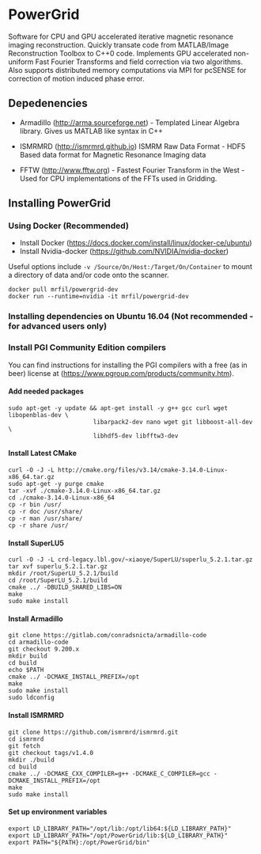 # PowerGrid

Software for CPU and GPU accelerated iterative magnetic resonance imaging reconstruction. Quickly transate code from MATLAB/Image Reconstruction Toolbox to C++0 code. Implements GPU accelerated non-uniform Fast Fourier Transforms and field correction via two algorithms. Also supports distributed memory computations via MPI for pcSENSE for correction of motion induced phase error.

## Depedenencies 
*   Armadillo (http://arma.sourceforge.net) - Templated Linear Algebra library. Gives us MATLAB like syntax in C++

*   ISMRMRD (http://ismrmrd.github.io) ISMRM Raw Data Format - HDF5 Based data format for Magnetic Resonance Imaging data

*   FFTW (http://www.fftw.org) - Fastest Fourier Transform in the West - Used for CPU implementations of the FFTs used in Gridding.

## Installing PowerGrid

### Using Docker (Recommended)

* 	Install Docker (https://docs.docker.com/install/linux/docker-ce/ubuntu)
* 	Install Nvidia-docker (https://github.com/NVIDIA/nvidia-docker)

Useful options include `-v /Source/On/Host:/Target/On/Container` to mount a directory of data and/or code onto the scanner.

```shell
docker pull mrfil/powergrid-dev
docker run --runtime=nvidia -it mrfil/powergrid-dev
```

### Installing dependencies on Ubuntu 16.04 (Not recommended - for advanced users only)

### Install PGI Community Edition compilers

You can find instructions for installing the PGI compilers with a free (as in beer) license at (https://www.pgroup.com/products/community.htm).

#### Add needed packages
```shell
sudo apt-get -y update && apt-get install -y g++ gcc curl wget libopenblas-dev \
						libarpack2-dev nano wget git libboost-all-dev \
						libhdf5-dev libfftw3-dev
```
#### Install Latest CMake
```shell
curl -O -J -L http://cmake.org/files/v3.14/cmake-3.14.0-Linux-x86_64.tar.gz
sudo apt-get -y purge cmake
tar -xvf ./cmake-3.14.0-Linux-x86_64.tar.gz
cd ./cmake-3.14.0-Linux-x86_64
cp -r bin /usr/
cp -r doc /usr/share/
cp -r man /usr/share/
cp -r share /usr/
```

#### Install SuperLU5
```shell
curl -O -J -L crd-legacy.lbl.gov/~xiaoye/SuperLU/superlu_5.2.1.tar.gz
tar xvf superlu_5.2.1.tar.gz
mkdir /root/SuperLU_5.2.1/build
cd /root/SuperLU_5.2.1/build
cmake ../ -DBUILD_SHARED_LIBS=ON
make
sudo make install
```

#### Install Armadillo
```shell
git clone https://gitlab.com/conradsnicta/armadillo-code
cd armadillo-code
git checkout 9.200.x
mkdir build
cd build
echo $PATH
cmake ../ -DCMAKE_INSTALL_PREFIX=/opt
make
sudo make install
sudo ldconfig
```


#### Install ISMRMRD 
```shell
git clone https://github.com/ismrmrd/ismrmrd.git
cd ismrmrd
git fetch
git checkout tags/v1.4.0
mkdir ./build
cd build
cmake ../ -DCMAKE_CXX_COMPILER=g++ -DCMAKE_C_COMPILER=gcc -DCMAKE_INSTALL_PREFIX=/opt
make
sudo make install
```

#### Set up environment variables
```shell
export LD_LIBRARY_PATH="/opt/lib:/opt/lib64:${LD_LIBRARY_PATH}"
export LD_LIBRARY_PATH="/opt/PowerGrid/lib:${LD_LIBRARY_PATH}"
export PATH="${PATH}:/opt/PowerGrid/bin"
```

